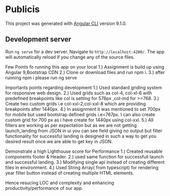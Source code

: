# Publicis

This project was generated with [Angular CLI](https://github.com/angular/angular-cli) version 9.1.0.

## Development server

Run `ng serve` for a dev server. Navigate to `http://localhost:4200/`. The app will automatically reload if you change any of the source files.

Few Points fo running this app on your local
1.) Assignment is build up using Angular 9,Bootstrap CDN
2.) Clone or download files and run npm i.
3.) after running npm i please run ng serve

Importants points regarding development 
1.) Used standard griding system for responsive web design.
2.) Used grids such as col-4, col-xl-6 with predefined breakpoints like col is setting for 578px ,col-md for >=768.
3.) Create two custom grids i.e col-xxl-2,col-xxl-8 which are providing breakpoints after 1440px.
4.) In assignment it was mentioned to set 700px for mobile but used bootstrap defined grids i.e<767px. I can also create custom grid for 700 px as i have create for 1440px using col-xxl.
5.) All filters are working as per expectation but as we are not getting launch_landing from JSON in ui you can see field giving no output but filter functionality for successful landing is designed in such a way to get you desired result once we are able to get key in JSON.


Demonstrate a high Lighthouse score for Performance
1.) Created reusable components footer & Header.
2.) used same function for successfull launch and successful landing.
3.) Modifying single api instead of creating different files in environment.
4.) Used String Array( from typescript) for rendering year filter button instead of creating multiple HTML elements.

Hence resucing LOC and complexity and enhancing productivity/performance of our app.
